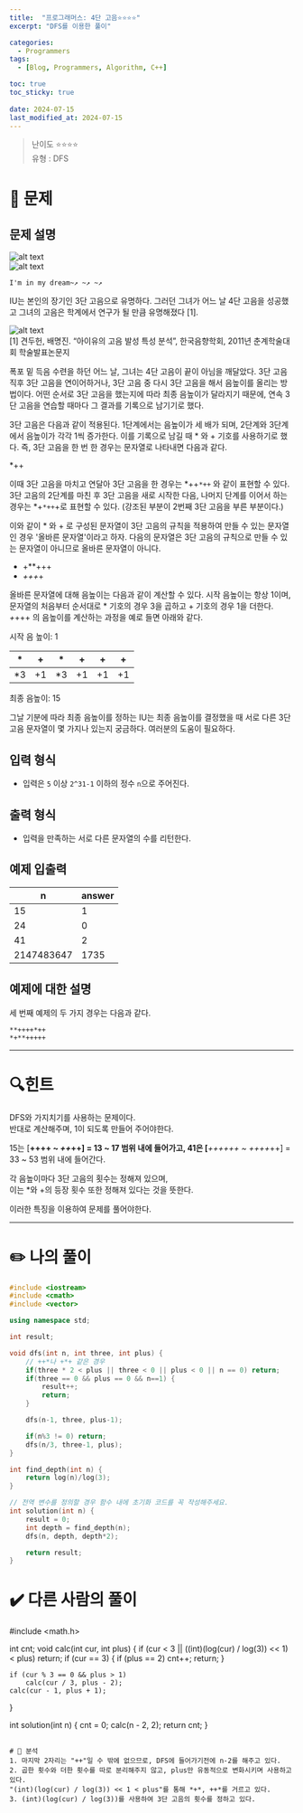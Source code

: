 ```yaml
---
title:  "프로그래머스: 4단 고음⭐⭐⭐⭐"
excerpt: "DFS를 이용한 풀이"

categories:
  - Programmers
tags:
  - [Blog, Programmers, Algorithm, C++]

toc: true
toc_sticky: true
 
date: 2024-07-15
last_modified_at: 2024-07-15
---
```

> 난이도 ⭐⭐⭐⭐  
> 유형 : DFS

# 🧐 문제
## 문제 설명

![alt text](http://t1.kakaocdn.net/codefestival/IU1.png "IU1")  
![alt text](http://t1.kakaocdn.net/codefestival/IU2.png "IU2")

```
I'm in my dream~↗ ~↗ ~↗
```

IU는 본인의 장기인 3단 고음으로 유명하다. 그러던 그녀가 어느 날 4단 고음을 성공했고 그녀의 고음은 학계에서 연구가 될 만큼 유명해졌다 [1].

![alt text](http://t1.kakaocdn.net/codefestival/IU_paper.png "IU Paper")  
[1] 견두헌, 배명진. “아이유의 고음 발성 특성 분석”, 한국음향학회, 2011년 춘계학술대회 학술발표논문지

폭포 밑 득음 수련을 하던 어느 날, 그녀는 4단 고음이 끝이 아님을 깨달았다. 3단 고음 직후 3단 고음을 연이어하거나, 3단 고음 중 다시 3단 고음을 해서 음높이를 올리는 방법이다. 어떤 순서로 3단 고음을 했는지에 따라 최종 음높이가 달라지기 때문에, 연속 3단 고음을 연습할 때마다 그 결과를 기록으로 남기기로 했다.

3단 고음은 다음과 같이 적용된다. 1단계에서는 음높이가 세 배가 되며, 2단계와 3단계에서 음높이가 각각 1씩 증가한다. 이를 기록으로 남길 때 * 와 + 기호를 사용하기로 했다. 즉, 3단 고음을 한 번 한 경우는 문자열로 나타내면 다음과 같다.

*++

이때 3단 고음을 마치고 연달아 3단 고음을 한 경우는 *++`*++` 와 같이 표현할 수 있다. 3단 고음의 2단계를 마친 후 3단 고음을 새로 시작한 다음, 나머지 단계를 이어서 하는 경우는 *+`*++`+로 표현할 수 있다. (강조된 부분이 2번째 3단 고음을 부른 부분이다.)

이와 같이 * 와 + 로 구성된 문자열이 3단 고음의 규칙을 적용하여 만들 수 있는 문자열인 경우 '올바른 문자열'이라고 하자. 다음의 문자열은 3단 고음의 규칙으로 만들 수 있는 문자열이 아니므로 올바른 문자열이 아니다.

- +**+++
- *+++*+

올바른 문자열에 대해 음높이는 다음과 같이 계산할 수 있다. 시작 음높이는 항상 1이며, 문자열의 처음부터 순서대로 * 기호의 경우 3을 곱하고 + 기호의 경우 1을 더한다. *+*+++ 의 음높이를 계산하는 과정을 예로 들면 아래와 같다.

시작 음 높이: 1

|*|+|*|+|+|+|
|---|---|---|---|---|---|
|*3|+1|*3|+1|+1|+1|

최종 음높이: 15

그날 기분에 따라 최종 음높이를 정하는 IU는 최종 음높이를 결정했을 때 서로 다른 3단 고음 문자열이 몇 가지나 있는지 궁금하다. 여러분의 도움이 필요하다.

## 입력 형식

- 입력은 `5` 이상 `2^31-1` 이하의 정수 `n`으로 주어진다.

## 출력 형식

- 입력을 만족하는 서로 다른 문자열의 수를 리턴한다.

## 예제 입출력

|n|answer|
|---|---|
|15|1|
|24|0|
|41|2|
|2147483647|1735|

## 예제에 대한 설명

세 번째 예제의 두 가지 경우는 다음과 같다.

`**++++*++`  
`*+**+++++`

---
# 🔍힌트

DFS와 가지치기를 사용하는 문제이다.  
반대로 계산해주며, 1이 되도록 만들어 주어야한다.  

15는 [**++++ ~ *++*++] = 13 ~ 17 범위 내에 들어가고,
41은 [***++++++ ~ *++*++*++] = 33 ~ 53 범위 내에 들어간다.

각 음높이마다 3단 고음의 횟수는 정해져 있으며,  
이는 *와 +의 등장 횟수 또한 정해져 있다는 것을 뜻한다.

이러한 특징을 이용하여 문제를 풀어야한다.

---
# ✏️ 나의 풀이

```cpp
#include <iostream>
#include <cmath>
#include <vector>

using namespace std;

int result;

void dfs(int n, int three, int plus) {
    // ++*나 +*+ 같은 경우
    if(three * 2 < plus || three < 0 || plus < 0 || n == 0) return;
    if(three == 0 && plus == 0 && n==1) {
        result++;
        return;
    }

    dfs(n-1, three, plus-1);

    if(n%3 != 0) return;
    dfs(n/3, three-1, plus);
}

int find_depth(int n) {
    return log(n)/log(3);
}

// 전역 변수를 정의할 경우 함수 내에 초기화 코드를 꼭 작성해주세요.
int solution(int n) {
    result = 0;
    int depth = find_depth(n);
    dfs(n, depth, depth*2);

    return result;
}

```

# ✔️ 다른 사람의 풀이
#include <math.h>
 
int cnt;
void calc(int cur, int plus) {
    if (cur < 3 || ((int)(log(cur) / log(3)) << 1) < plus) return;
    if (cur == 3) {
        if (plus == 2) cnt++;
        return;
    }
 
    if (cur % 3 == 0 && plus > 1)
        calc(cur / 3, plus - 2);
    calc(cur - 1, plus + 1);
 
}
 
int solution(int n) {
    cnt = 0;
    calc(n - 2, 2);
    return cnt;
}
```

# 🧐 분석
1. 마지막 2자리는 "++"일 수 밖에 없으므로, DFS에 들어가기전에 n-2를 해주고 있다.
2. 곱한 횟수와 더한 횟수를 따로 분리해주지 않고, plus만 유동적으로 변화시키며 사용하고 있다.
"(int)(log(cur) / log(3)) << 1 < plus"를 통해 *+*, ++*를 거르고 있다.
3. (int)(log(cur) / log(3))를 사용하여 3단 고음의 횟수를 정하고 있다.